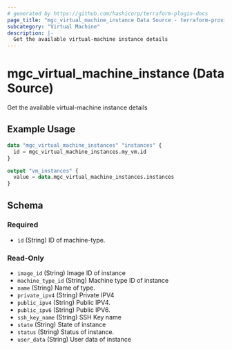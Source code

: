 ```yaml
---
# generated by https://github.com/hashicorp/terraform-plugin-docs
page_title: "mgc_virtual_machine_instance Data Source - terraform-provider-mgc"
subcategory: "Virtual Machine"
description: |-
  Get the available virtual-machine instance details
---
```


# mgc_virtual_machine_instance (Data Source)

Get the available virtual-machine instance details

## Example Usage

```terraform
data "mgc_virtual_machine_instances" "instances" {
  id = mgc_virtual_machine_instances.my_vm.id
}

output "vm_instances" {
  value = data.mgc_virtual_machine_instances.instances
}
```

<!-- schema generated by tfplugindocs -->
## Schema

### Required

- `id` (String) ID of machine-type.

### Read-Only

- `image_id` (String) Image ID of instance
- `machine_type_id` (String) Machine type ID of instance
- `name` (String) Name of type.
- `private_ipv4` (String) Private IPV4
- `public_ipv4` (String) Public IPV4.
- `public_ipv6` (String) Public IPV6.
- `ssh_key_name` (String) SSH Key name
- `state` (String) State of instance
- `status` (String) Status of instance.
- `user_data` (String) User data of instance
